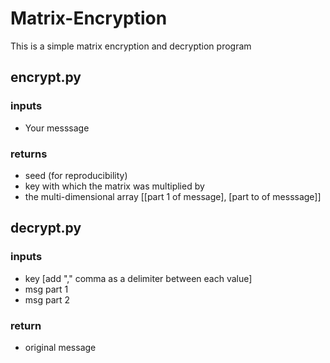 # Matrix-Encryption
This is a simple matrix encryption and decryption program

## encrypt.py
### inputs
- Your messsage

### returns
- seed (for reproducibility)
- key with which the matrix was multiplied by
- the multi-dimensional array [[part 1 of message], [part to of messsage]]

## decrypt.py
### inputs
- key [add "," comma as a delimiter between each value]
- msg part 1
- msg part 2

### return
- original message
